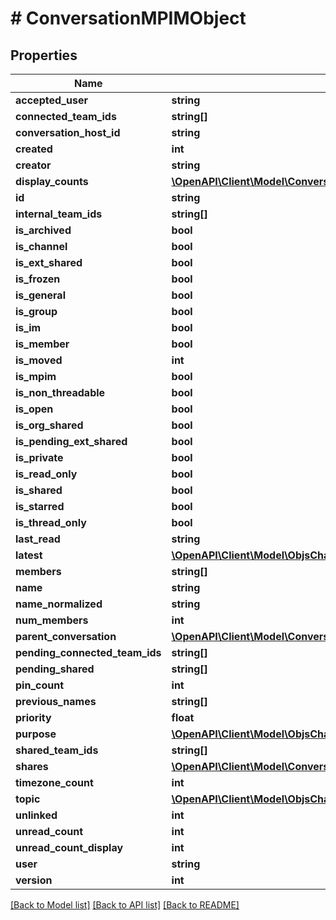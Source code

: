 # # ConversationMPIMObject

## Properties

Name | Type | Description | Notes
------------ | ------------- | ------------- | -------------
**accepted_user** | **string** |  | [optional]
**connected_team_ids** | **string[]** |  | [optional]
**conversation_host_id** | **string** |  | [optional]
**created** | **int** |  |
**creator** | **string** |  |
**display_counts** | [**\OpenAPI\Client\Model\ConversationObjectDisplayCounts**](ConversationObjectDisplayCounts.md) |  | [optional]
**id** | **string** |  |
**internal_team_ids** | **string[]** |  | [optional]
**is_archived** | **bool** |  |
**is_channel** | **bool** |  |
**is_ext_shared** | **bool** |  | [optional]
**is_frozen** | **bool** |  | [optional]
**is_general** | **bool** |  |
**is_group** | **bool** |  |
**is_im** | **bool** |  |
**is_member** | **bool** |  | [optional]
**is_moved** | **int** |  | [optional]
**is_mpim** | **bool** |  |
**is_non_threadable** | **bool** |  | [optional]
**is_open** | **bool** |  | [optional]
**is_org_shared** | **bool** |  |
**is_pending_ext_shared** | **bool** |  | [optional]
**is_private** | **bool** |  |
**is_read_only** | **bool** |  | [optional]
**is_shared** | **bool** |  |
**is_starred** | **bool** |  | [optional]
**is_thread_only** | **bool** |  | [optional]
**last_read** | **string** |  | [optional]
**latest** | [**\OpenAPI\Client\Model\ObjsChannelLatestInner[]**](ObjsChannelLatestInner.md) |  | [optional]
**members** | **string[]** |  | [optional]
**name** | **string** |  |
**name_normalized** | **string** |  |
**num_members** | **int** |  | [optional]
**parent_conversation** | [**\OpenAPI\Client\Model\ConversationObjectParentConversationInner[]**](ConversationObjectParentConversationInner.md) |  | [optional]
**pending_connected_team_ids** | **string[]** |  | [optional]
**pending_shared** | **string[]** |  | [optional]
**pin_count** | **int** |  | [optional]
**previous_names** | **string[]** |  | [optional]
**priority** | **float** |  | [optional]
**purpose** | [**\OpenAPI\Client\Model\ObjsChannelPurpose**](ObjsChannelPurpose.md) |  |
**shared_team_ids** | **string[]** |  | [optional]
**shares** | [**\OpenAPI\Client\Model\ConversationObjectSharesInner[]**](ConversationObjectSharesInner.md) |  | [optional]
**timezone_count** | **int** |  | [optional]
**topic** | [**\OpenAPI\Client\Model\ObjsChannelPurpose**](ObjsChannelPurpose.md) |  |
**unlinked** | **int** |  | [optional]
**unread_count** | **int** |  | [optional]
**unread_count_display** | **int** |  | [optional]
**user** | **string** |  | [optional]
**version** | **int** |  | [optional]

[[Back to Model list]](../../README.md#models) [[Back to API list]](../../README.md#endpoints) [[Back to README]](../../README.md)
